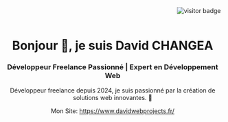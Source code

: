 <div align="right">
  <img src="https://visitor-badge.laobi.icu/badge?page_id=DavidDevPro.DavidDevPro" alt="visitor badge" />
</div>

<br/>

<h1 align="center">Bonjour 👋, je suis David CHANGEA</h1>
<h3 align="center">Développeur Freelance Passionné | Expert en Développement Web</h3>
<p align="center">Développeur freelance depuis 2024, je suis passionné par la création de solutions web innovantes. 🚀</p>

<p align="center">Mon Site: <a href="https://www.davidwebprojects.fr/">https://www.davidwebprojects.fr/</a></p>




